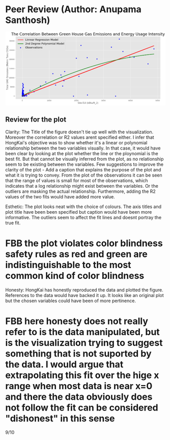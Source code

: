 # Peer Review (Author: Anupama Santhosh)

![Alt text](https://github.com/davidhhk1994/PUI2017_hh1827/blob/master/HW8_hh1827/hh1827_HW8.png)

## Review for the plot

Clarity: The Title of the figure doesn't tie up well with the visualization. Moreover the correlation or R2 values arent specified either.
I infer that HongKai's objective was to show whether it's a linear or polynomial relationship between the two variables visually. In that case, 
it would have been clear by looking at the plot whether the line or the ploynomial is the best fit. But that cannot be visually inferred from the plot, 
as no relationship seem to be existing between the variables. Few suggestions to improve the clarity of the plot - Add a caption that explains the purpose
of the plot and what it is trying to convey. From the plot of the observations it can be seen that the range of values is small for most of the observations,
which indicates that a log relationship might exist between the variables. Or the outliers are masking the actual relationship. Furthermore, adding the R2 
values of the two fits would have added more value.

Esthetic: The plot looks neat with the choice of colours. The axis titles and plot title have been been specified but caption would have been more 
informative. The outliers seem to affect the fit lines and doesnt portray the true fit. 

# FBB the plot violates color blindness safety rules as red and green are indistinguishable to the most common kind of color blindness


Honesty: HongKai has honestly reproduced the data and plotted the figure. References to the data would have backed it up. It looks like an original plot but the chosen 
variables could have been of more pertinence. 

# FBB here honesty does not really refer to is the data manipulated, but is the visualization trying to suggest something that is not suported by the data. I would argue that extrapolating this fit over the hige x range when most data is near x=0 and there the data obviously does not follow the fit can be considered "dishonest" in this sense

9/10
